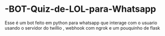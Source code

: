 # -BOT-Quiz-de-LOL-para-Whatsapp
Esse é um bot feito em python para whatsapp que interage com o usuario usando o servidor do twillio ,  webhook com ngrok e um pouquinho de flask
